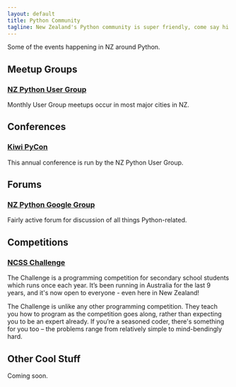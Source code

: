 ```yaml
---
layout: default
title: Python Community
tagline: New Zealand's Python community is super friendly, come say hi!
---
```


Some of the events happening in NZ around Python.





## Meetup Groups

### [NZ Python User Group](http://www.meetup.com/nz-python-user-group)
Monthly User Group meetups occur in most major cities in NZ.





## Conferences

### [Kiwi PyCon](http://nz.pycon.org/)
This annual conference is run by the NZ Python User Group.



## Forums

### [NZ Python Google Group](https://groups.google.com/forum/#!forum/nzpug)
Fairly active forum for discussion of all things Python-related.




## Competitions

### [NCSS Challenge](https://groklearning.com/challenge/)

The Challenge is a programming competition for secondary school students which runs once each year. It’s been running in Australia for the last 9 years, and it's now open to everyone - even here in New Zealand!

The Challenge is unlike any other programming competition. They teach you how to program as the competition goes along, rather than expecting you to be an expert already. If you’re a seasoned coder, there's something for you too – the problems range from relatively simple to mind-bendingly hard.



## Other Cool Stuff

Coming soon.